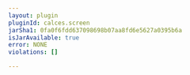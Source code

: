 ```yaml
---
layout: plugin
pluginId: calces.screen
jarSha1: 0fa0f6fdd637098698b07aa8fd6e5627a0395b6a
isJarAvailable: true
error: NONE
violations: []

---
```

